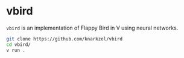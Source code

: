 # vbird

`vbird` is an implementation of Flappy Bird in V using neural networks.

```bash
git clone https://github.com/knarkzel/vbird
cd vbird/
v run .
```
